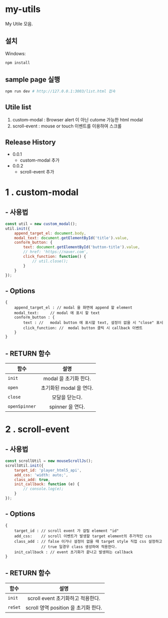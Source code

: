 # my-utils


My Utile 모음.

## 설치


Windows:

```sh
npm install
```

## sample page  실행 
```sh
npm run dev # http://127.0.0.1:3003/list.html 접속
```

## Utile list

1. custom-modal : Browser alert 이 아닌 cutome 가능한 html modal
2. scroll-event : mouse or touch 이벤트를 이용하여 스크롤

## Release History

* 0.0.1
    * custom-modal 추가
* 0.0.2
	* scroll-event 추가


# 1 . custom-modal

## - 사용법

```javascript
const util = new custom_modal();
util.init({
	append_target_el: document.body,
	modal_text: document.getElementById('title').value,
	conform_button: {
		text: document.getElementById('button-title').value,
		// href: 'https://naver.com',
		click_function: function() {
			// util.close();
		}
	}
});
```

## - Options

```
{
	append_target_el : // modal 을 화면에 append 할 element
	modal_text: 	// modal 에 표시 할 text
	conform_button : {
		text : //	modal button 에 표시할 text, 설정이 없을 시 "close" 표시
		click_function: //	modal button 클릭 시 callback 이벤트
	}
}
```

## - RETURN 함수
| 함수 | 설명 |
|---|:---:|
| `init` | modal 을 초기화 한다. |
| `open` | 초기화된 modal 을 연다. |
| `close` | 모달을 닫는다. |  
| `openSpinner` | spinner 을 연다. |


# 2 . scroll-event

## - 사용법

```javascript
const scrollUtil = new mouseScrollJs();
scrollUtil.init({
    target_id: 'player_html5_api',
    add_css: 'width: auto;',
    class_add: true,
    init_callback: function (e) {
        // console.log(e);
    }
});
```

## - Options

```
{
	target_id : // scroll event 가 걸릴 element "id"
	add_css: 	// scroll 이벤트가 발생할 target element의 추가적인 css
	class_add : // false 이거나 설정이 없을 때 target style 직접 css 설정하고 
				// true 일경우 class 생성하여 적용한다.
	init_callback : // event 초기화가 끝나고 발생하는 callback
}
```

## - RETURN 함수
| 함수 | 설명 |
|---|:---:|
| `init` | scroll event 초기화하고 적용한다. |
| `reSet` | scroll 영역 position 을 초기화 한다. |